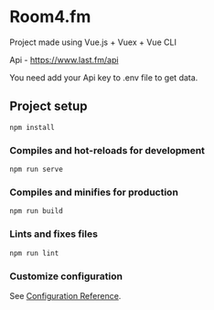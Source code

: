 # Room4.fm

Project made using Vue.js + Vuex + Vue CLI

Api - https://www.last.fm/api

You need add your Api key to .env file to get data.


## Project setup
```
npm install
```

### Compiles and hot-reloads for development
```
npm run serve
```

### Compiles and minifies for production
```
npm run build
```

### Lints and fixes files
```
npm run lint
```

### Customize configuration
See [Configuration Reference](https://cli.vuejs.org/config/).
